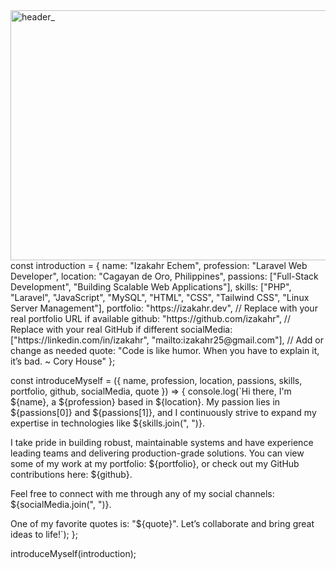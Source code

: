 <img width="2000" height="400" alt="header_" src="https://github.com/user-attachments/assets/bdccdf8c-a49c-4c87-a1b1-71ac54f73fde" />
const introduction = {
  name: "Izakahr Echem",
  profession: "Laravel Web Developer",
  location: "Cagayan de Oro, Philippines",
  passions: ["Full-Stack Development", "Building Scalable Web Applications"],
  skills: ["PHP", "Laravel", "JavaScript", "MySQL", "HTML", "CSS", "Tailwind CSS", "Linux Server Management"],
  portfolio: "https://izakahr.dev", // Replace with your real portfolio URL if available
  github: "https://github.com/izakahr", // Replace with your real GitHub if different
  socialMedia: ["https://linkedin.com/in/izakahr", "mailto:izakahr25@gmail.com"], // Add or change as needed
  quote: "Code is like humor. When you have to explain it, it’s bad. ~ Cory House"
};

const introduceMyself = ({ name, profession, location, passions, skills, portfolio, github, socialMedia, quote }) => {
  console.log(`Hi there, I'm ${name}, a ${profession} based in ${location}. My passion lies in ${passions[0]} and ${passions[1]}, and I continuously strive to expand my expertise in technologies like ${skills.join(", ")}. 

I take pride in building robust, maintainable systems and have experience leading teams and delivering production-grade solutions. You can view some of my work at my portfolio: ${portfolio}, or check out my GitHub contributions here: ${github}. 

Feel free to connect with me through any of my social channels: ${socialMedia.join(", ")}.

One of my favorite quotes is: "${quote}". Let’s collaborate and bring great ideas to life!`);
};

introduceMyself(introduction);
